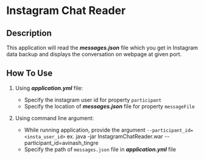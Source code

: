 # Instagram Chat Reader

## Description

This application will read the ***messages.json*** file which you get in Instagram data backup and displays the conversation on webpage at given port.

## How To Use

1. Using ***application.yml*** file:
    - Specify the instagram user id for property `participant`
    - Specify the location of ***messages.json*** file for property `messageFile`

2. Using command line argument:
    - While running application, provide the argument `--participant_id=<insta_user_id>` 
    ex. java -jar InstagramChatReader.war --participant_id=avinash_tingre
    - Specify the path of `messages.json` file in ***application.yml*** file

